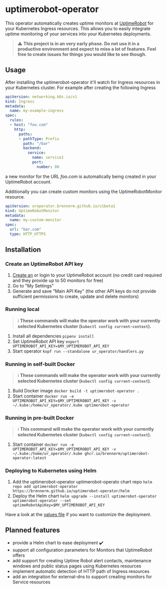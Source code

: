 # uptimerobot-operator

This operator automatically creates uptime monitors at [UptimeRobot](https://uptimerobot.com) for your Kubernetes Ingress resources. This allows you to easily integrate uptime monitoring of your services into your Kubernetes deployments.

> :warning: **This project is in an very early phase. Do not use it in a productive environment and expect to miss a lot of features. Feel free to create issues for things you would like to see though.**

## Usage

After installing the uptimerobot-operator it'll watch for Ingress resources in your Kubernetes cluster. For example after creating the following Ingress

```yaml
apiVersion: networking.k8s.io/v1
kind: Ingress
metadata:
  name: my-example-ingress
spec:
  rules:
  - host: "foo.com"
    http:
      paths:
      - pathType: Prefix
        path: "/bar"
        backend:
          service:
            name: service1
            port:
              number: 80
```

a new monitor for the URL *foo.com* is automatically being created in your UptimeRobot account.

Additionally you can create custom monitors using the UptimeRobotMonitor resource.

```yaml
apiVersion: uroperator.brennerm.github.io/v1beta1
kind: UptimeRobotMonitor
metadata:
  name: my-custom-monitor
spec:
  url: "bar.com"
  type: HTTP_HTTPS

```

## Installation

### Create an UptimeRobot API key

1. [Create an](https://uptimerobot.com/signUp) or login to your UptimeRobot account (no credit card required and they provide up to 50 monitors for free)
2. Go to "My Settings"
3. Generate and save "Main API Key" (the other API keys do not provide sufficient permissions to create, update and delete monitors)

### Running local

> :information_source: **These commands will make the operator work with your currently selected Kubernetes cluster (`kubectl config current-context`).**

1. Install all dependencies `pipenv install`
2. Set UptimeRobot API key `export UPTIMEROBOT_API_KEY=$MY_UPTIMEROBOT_API_KEY`
3. Start operator `kopf run --standalone ur_operator/handlers.py`

### Running in self-built Docker

> :information_source: **These commands will make the operator work with your currently selected Kubernetes cluster (`kubectl config current-context`).**

1. Build Docker image `docker build -t uptimerobot-operator .`
2. Start container `docker run -e UPTIMEROBOT_API_KEY=$MY_UPTIMEROBOT_API_KEY -v ~/.kube:/home/ur_operator/.kube uptimerobot-operator`

### Running in pre-built Docker

> :information_source: **This command will make the operator work with your currently selected Kubernetes cluster (`kubectl config current-context`).**

1. Start container `docker run -e UPTIMEROBOT_API_KEY=$MY_UPTIMEROBOT_API_KEY -v ~/.kube:/home/ur_operator/.kube ghcr.io/brennerm/uptimerobot-operator:latest`

### Deploying to Kubernetes using Helm

1. Add the uptimerobot-operator uptimerobot-operato chart repo `helm repo add uptimerobot-operator https://brennerm.github.io/uptimerobot-operator/helm`
2. Deploy the Helm chart `helm upgrade --install uptimerobot-operator uptimerobot-operator --set uptimeRobotApiKey=$MY_UPTIMEROBOT_API_KEY`

Have a look at the [values file](helm/uptimerobot-operator/values.yaml) if you want to customize the deployment.

## Planned features

- provide a Helm chart to ease deployment :heavy_check_mark:
- support all configuration parameters for Monitors that UptimeRobot offers
- add support for creating Uptime Robot alert contacts, maintenance windows and public status pages using Kubernetes resources
- implement automatic detection of HTTP path of Ingress resources
- add an integration for external-dns to support creating monitors for Service resources
